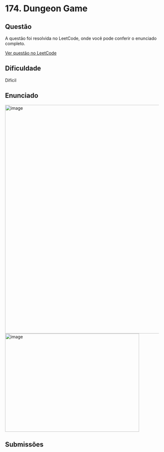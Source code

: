 # 174. Dungeon Game

## Questão

A questão foi resolvida no LeetCode, onde você pode conferir o enunciado completo.

[Ver questão no LeetCode](https://leetcode.com/problems/dungeon-game/?envType=problem-list-v2&envId=dynamic-programming)    

## Dificuldade

Difícil

## Enunciado

<img width="1829" height="747" alt="image" src="https://github.com/user-attachments/assets/1ec6ff36-039a-454e-9920-2132ce94cb92" />

<img width="439" height="321" alt="image" src="https://github.com/user-attachments/assets/4fe439de-7f12-4deb-8571-516cc57ff521" />


## Submissões

